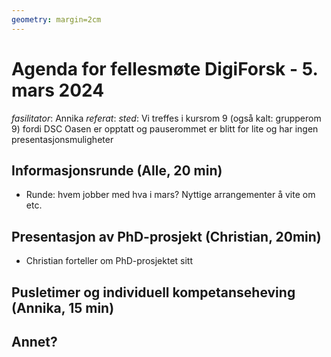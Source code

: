 ```yaml
---
geometry: margin=2cm
---
```




# Agenda for fellesmøte DigiForsk - 5. mars 2024

*fasilitator*: Annika 
*referat*: 
*sted*: Vi treffes i kursrom 9 (også kalt: grupperom 9) fordi DSC Oasen er opptatt og pauserommet er blitt for lite og har ingen presentasjonsmuligheter

## Informasjonsrunde (Alle, 20 min)

- Runde: hvem jobber med hva i mars? Nyttige arrangementer å vite om etc.

## Presentasjon av PhD-prosjekt (Christian, 20min)

- Christian forteller om PhD-prosjektet sitt

## Pusletimer og individuell kompetanseheving (Annika, 15 min)

## Annet?
